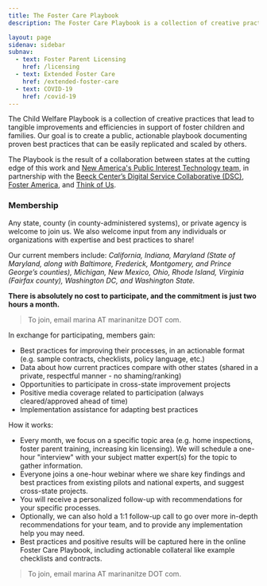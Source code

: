 ```yaml
---
title: The Foster Care Playbook
description: The Foster Care Playbook is a collection of creative practices that lead to tangible improvements and efficiencies in support of foster children and families. Our goal is to create a public, actionable playbook documenting proven best practices that can be easily replicated and scaled by others. 

layout: page
sidenav: sidebar
subnav:
  - text: Foster Parent Licensing
    href: /licensing
  - text: Extended Foster Care
    href: /extended-foster-care
  - text: COVID-19
    href: /covid-19
---
```


The Child Welfare Playbook is a collection of creative practices that lead to tangible improvements and efficiencies in support of foster children and families. Our goal is to create a public, actionable playbook documenting proven best practices that can be easily replicated and scaled by others.

The Playbook is the result of a collaboration between states at the cutting edge of this work and [New America's Public Interest Technology team](https://www.newamerica.org/public-interest-technology/), in partnership with the [Beeck Center’s Digital Service Collaborative (DSC)](https://beeckcenter.georgetown.edu/project/digital-service-collaborative-building-capacity-for-digital-transformation-in-government/), [Foster America](https://www.foster-america.org/), and [Think of Us](https://www.thinkof-us.org/).

### Membership

Any state, county (in county-administered systems), or private agency is welcome to join us. We also welcome input from any individuals or organizations with expertise and best practices to share!

Our current members include: _California, Indiana, Maryland (State of Maryland, along with Baltimore, Frederick, Montgomery, and Prince George’s counties), Michigan, New Mexico, Ohio, Rhode Island, Virginia (Fairfax county), Washington DC, and Washington State._

**There is absolutely no cost to participate, and the commitment is just two hours a month.**

> To join, email marina AT marinanitze DOT com.

In exchange for participating, members gain:
* Best practices for improving their processes, in an actionable format (e.g. sample contracts, checklists, policy language, etc.)
* Data about how current practices compare with other states (shared in a private, respectful manner - no shaming/ranking)
* Opportunities to participate in cross-state improvement projects
* Positive media coverage related to participation (always cleared/approved ahead of time)
* Implementation assistance for adapting best practices

How it works:
* Every month, we focus on a specific topic area (e.g. home inspections, foster parent training, increasing kin licensing). 
We will schedule a one-hour "interview" with your subject matter expert(s) for the topic to gather information.
* Everyone joins a one-hour webinar where we share key findings and best practices from existing pilots and national experts, and suggest cross-state projects.
* You will receive a personalized follow-up with recommendations for your specific processes.
* Optionally, we can also hold a 1:1 follow-up call to go over more in-depth recommendations for your team, and to provide any implementation help you may need.
* Best practices and positive results will be captured here in the online Foster Care Playbook, including actionable collateral like example checklists and contracts.

> To join, email marina AT marinanitze DOT com.
